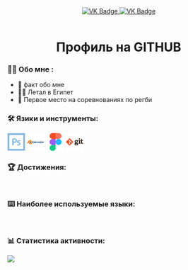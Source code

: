 <div id="badges" align ="center">
<a href= "https://vk.com/spoofis">
  <img src = "https://img.shields.io/badge/VK-blue?style=for-the-badge&logo=VK&logoColor=white" alt="VK Badge"/>
</a>

<a href = "https://mail.google.com/mail/u/0/?pli=1#inbox"> 
  <img src ="https://img.shields.io/badge/EMAIL-red?style=for-the-badge&logo=Gmail&logoColor=white" alt="VK Badge"/>
</a>
</div>

<div id="viewprof" align="center">
  <img src="https://komarev.com/ghpvc/?username=rompersStomper&style=flat-square&color=blue" alt=""/>
</div>

<div id="heythere" align="center">
  <h1> Профиль на GITHUB </h1>
</div>

### :man_technologist: Обо мне :

- :brain: факт обо мне
- :man_pilot: Летал в Египет
- :1st_place_medal: Первое место на соревнованиях по регби

### :hammer_and_wrench: Язики и инструменты: 

<div>
  <img src="https://github.com/devicons/devicon/blob/master/icons/photoshop/photoshop-line.svg" wight="40" height="40"/>
  <img src="https://github.com/devicons/devicon/blob/master/icons/blender/blender-original-wordmark.svg" wight="40" height="40"/>
  <img src="https://github.com/devicons/devicon/blob/master/icons/figma/figma-original.svg" wight="40" height="40"/>
  <img src="https://github.com/devicons/devicon/blob/master/icons/git/git-original-wordmark.svg" wight="40" height="40"/>
</div>

### :trophy: Достижения:

<div>
  <img src="https://github-profile-trophy.vercel.app/?username=spooofis" alt=""/>
</div>

### :keyboard: Наиболее используемые языки:
<div>
  <img src="https://github-readme-stats.vercel.app/api?username=spooofis" alt=""/>
</div>

### :bar_chart: Статистика активности:
<div>
  <img src="https://github-readme-activity-graph.vercel.app/graph?username=spooofis&theme=dracula" alt""/>
</div>
